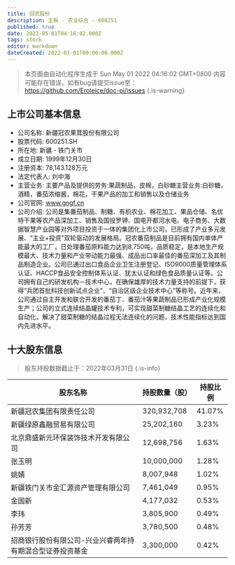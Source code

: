```yaml
---
title: 冠农股份
description: 主板 - 农业综合 - 600251
published: true
date: 2022-05-01T04:16:02.000Z
tags: stock
editor: markdown
dateCreated: 2022-01-01T00:00:00.000Z
---
```


> 本页面由自动化程序生成于 Sun May 01 2022 04:16:02 GMT+0800
> 内容可能存在错误，如有bug请提交issue至：https://github.com/Eroleice/doc-pi/issues
{.is-warning}

## 上市公司基本信息
- 公司名称: 新疆冠农果茸股份有限公司
- 股票代码: 600251.SH
- 所在地: 新疆 - 铁门关市
- 成立日期: 1999年12月30日
- 注册资本: 78,143.128万元
- 法定代表人: 刘中海
- 主营业务: 主要产品及提供的劳务:果蔬制品，皮棉，白砂糖主营业务:白砂糖，酒精，番茄浓缩酱，棉花，干果产品的加工和销售以及仓储业务
- 公司官网: www.gngf.cn
- 公司介绍: 公司是集番茄制品、制糖、有机农业、棉花加工、果品仓储、名优特干果等农产品深加工、销售及国投罗钾、国电开都河水电、电子商务、大数据智慧产业园等对外项目投资于一体的集团化上市公司，已形成了产业多元发展、“主业+投资”双轮驱动的发展格局。冠农番茄制品是目前拥有国内单体产能最大的工厂，日处理番茄原料能力达到8,750吨，品质稳定，是本地生产规模最大、技术力量和产业带动能力最强、成品出口率最佳的番茄深加工及其制品制造企业。公司已通过出口食品企业卫生注册登记、ISO9000质量管理体系认证、HACCP食品安全控制体系认证、犹太认证和绿色食品质量认证等。公司拥有自己的研发机构－技术中心，在确保雄厚的技术力量支持的前提下，获得“兵团首批科技创新试点企业”、“自治区级企业技术中心”等称号。近年来，公司通过自主开发和联合开发的番茄丁、番茄汁等果蔬制品已形成产业化规模生产；公司的立式连续结晶罐技术专利，可实现甜菜制糖结晶工艺的连续化和自动化，解决了甜菜制糖的结晶过程无法连续化的问题，技术性能指标达到国内先进水平。


## 十大股东信息
> 股东持股数据截止于：2022年03月31日
{.is-info}

| 股东名称 | 持股数量（股） | 持股比例 |
| --- | --- | --- |
| 新疆冠农集团有限责任公司 | 320,932,708 | 41.07% |
| 新疆绿原鑫融贸易有限公司 | 25,202,160 | 3.23% |
| 北京鼎盛新元环保装饰技术开发有限公司 | 12,698,756 | 1.63% |
| 张玉明 | 10,000,000 | 1.28% |
| 姚婧 | 8,007,948 | 1.02% |
| 新疆铁门关市金汇源资产管理有限公司 | 7,461,049 | 0.95% |
| 金国新 | 4,177,032 | 0.53% |
| 李玮 | 3,805,900 | 0.49% |
| 孙芳芳 | 3,780,500 | 0.48% |
| 招商银行股份有限公司-兴业兴睿两年持有期混合型证券投资基金 | 3,300,000 | 0.42% |




